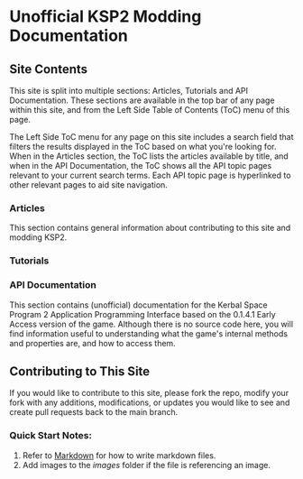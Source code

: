 # Unofficial **KSP2 Modding Documentation**

## Site Contents

This site is split into multiple sections: Articles, Tutorials and API Documentation. These sections are available in the top bar of any page within this site, and from the Left Side Table of Contents (ToC) menu of this page.

The Left Side ToC menu for any page on this site includes a search field that filters the results displayed in the ToC based on what you're looking for. When in the Articles section, the ToC lists the articles available by title, and when in the API Documentation, the ToC shows all the API topic pages relevant to your current search terms. Each API topic page is hyperlinked to other relevant pages to aid site navigation.

### Articles

This section contains general information about contributing to this site and modding KSP2.

### Tutorials

### API Documentation

This section contains (unofficial) documentation for the Kerbal Space Program 2 Application Programming Interface based on the 0.1.4.1 Early Access version of the game. Although there is no source code here, you will find information useful to understanding what the game's internal methods and properties are, and how to access them.

## Contributing to This Site

If you would like to contribute to this site, please fork the repo, modify your fork with any additions, modifications, or updates you would like to see and create pull requests back to the main branch.

### Quick Start Notes:

1. Refer to [Markdown](http://daringfireball.net/projects/markdown/) for how to write markdown files.
1. Add images to the *images* folder if the file is referencing an image.

